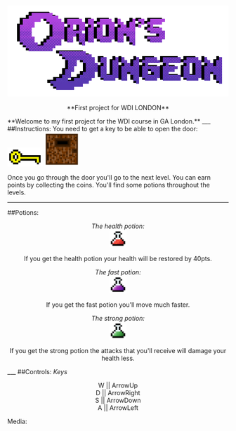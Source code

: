<p align="center">
  <a href="https://ancient-beach-50566.herokuapp.com/">
    <img alt="Orions Dungeons" src="/images/Logo.gif" width="546">
  </a>
</p>

<p align="center">
  **First project for WDI LONDON**
</p>
**Welcome to my first project for the WDI course in GA London.**
___
##Instructions:
You need to get a key to be able to open the door:
<img src="images/key.png" width="80">
<img src="images/door.png" width="80">

Once you go through the door you'll go to the next level. You can earn points by collecting the coins. You'll find some potions throughout the levels.
___
##Potions:
<p align="center">
  <i>The health potion:</i>
<br>
<img src="images/hppotion.png" height="40">
</p>
<p align="center">If you get the health potion your health will be restored by 40pts.</p>


<p align="center">
  <i>The fast potion:</i>
<br>
<img src="images/fastpotion.png" height="40">
</p>
<p align="center">If you get the fast potion you'll move much faster.</p>


<p align="center">
<i>The strong potion:</i>
<br>
<img src="images/strongpotion.png" height="40">
</p>
<p align="center"> If you get the strong potion the attacks that you'll receive will damage your health less. </p>
___
##Controls:
<i>Keys</i>
<p align="center">
W || ArrowUp <br>
D || ArrowRight <br>
S || ArrowDown <br>
A || ArrowLeft <br>
</p>


Media:
